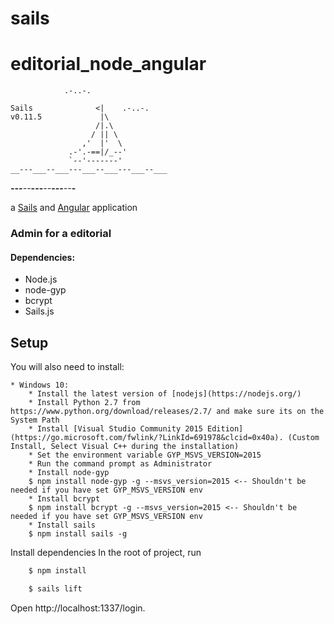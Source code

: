 # sails


editorial_node_angular
=======================
                .-..-.

    Sails              <|    .-..-.
    v0.11.5             |\
                       /|.\
                      / || \
                    ,'  |'  \
                 .-'.-==|/_--'
                 `--'-------'
    __---___--___---___--___---___--___
  ____---___--___---___--___---___--___-__


a [Sails](http://sailsjs.org) and [Angular](https://angularjs.org/) application

### Admin for a editorial

#### Dependencies:

 * Node.js
 * node-gyp
 * bcrypt
 * Sails.js


Setup
-----

You will also need to install:

    * Windows 10:
        * Install the latest version of [nodejs](https://nodejs.org/)
        * Install Python 2.7 from https://www.python.org/download/releases/2.7/ and make sure its on the System Path
        * Install [Visual Studio Community 2015 Edition](https://go.microsoft.com/fwlink/?LinkId=691978&clcid=0x40a). (Custom Install, Select Visual C++ during the installation)
        * Set the environment variable GYP_MSVS_VERSION=2015
        * Run the command prompt as Administrator
        * Install node-gyp
        $ npm install node-gyp -g --msvs_version=2015 <-- Shouldn't be needed if you have set GYP_MSVS_VERSION env
        * Install bcrypt
        $ npm install bcrypt -g --msvs_version=2015 <-- Shouldn't be needed if you have set GYP_MSVS_VERSION env
        * Install sails
        $ npm install sails -g

Install dependencies
  In the root of project, run
``` bash
    $ npm install
```
``` bash
    $ sails lift    
```
Open http://localhost:1337/login.
